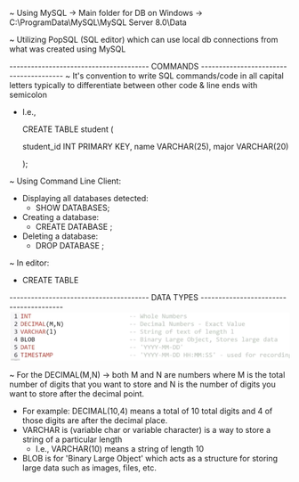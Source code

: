 ~ Using MySQL -> Main folder for DB on Windows -> C:\ProgramData\MySQL\MySQL Server 8.0\Data

~ Utilizing PopSQL (SQL editor) which can use local db connections from what was created using MySQL

--------------------------------------- COMMANDS ---------------------------------------
~ It's convention to write SQL commands/code in all capital letters typically to differentiate between other code & line ends with semicolon
  - I.e., 
    
    CREATE TABLE student
    (
    
      student_id INT PRIMARY KEY,
      name VARCHAR(25),
      major VARCHAR(20)
      
    );
    
~ Using Command Line Client:
  - Displaying all databases detected:
    - SHOW DATABASES;
  - Creating a database:
    - CREATE DATABASE <db name>;
  - Deleting a database:
    - DROP DATABASE <db name>;
  
~ In editor:
  - CREATE TABLE
  
--------------------------------------- DATA TYPES ---------------------------------------
<img src = "Images/Basic-Types.PNG">

~ For the DECIMAL(M,N) -> both M and N are numbers where M is the total number of digits that you want to store and N is the number of digits you want to store after the decimal point. 
  - For example: DECIMAL(10,4) means a total of 10 total digits and 4 of those digits are after the decimal place. 
  - VARCHAR is (variable char or variable character) is a way to store a string of a particular length
    - I.e., VARCHAR(10) means a string of length 10
  - BLOB is for 'Binary Large Object' which acts as a structure for storing large data such as images, files, etc.
